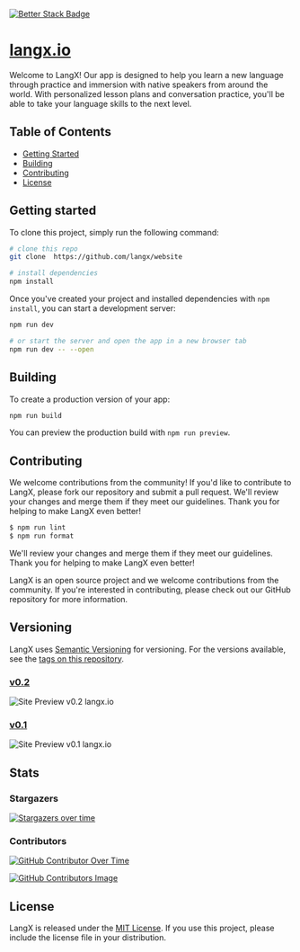 [![Better Stack Badge](https://uptime.betterstack.com/status-badges/v1/monitor/wm9t.svg)](https://status.langx.io)

# [langx.io](https://langx.io)

Welcome to LangX! Our app is designed to help you learn a new language through practice and immersion with native speakers from around the world. With personalized lesson plans and conversation practice, you'll be able to take your language skills to the next level.

## Table of Contents

- [Getting Started](#getting-started)
- [Building](#building)
- [Contributing](#contributing)
- [License](#license)

## Getting started

To clone this project, simply run the following command:

```bash
# clone this repo
git clone  https://github.com/langx/website

# install dependencies
npm install
```

Once you've created your project and installed dependencies with `npm install`, you can start a development server:

```bash
npm run dev

# or start the server and open the app in a new browser tab
npm run dev -- --open
```

## Building

To create a production version of your app:

```bash
npm run build
```

You can preview the production build with `npm run preview`.

## Contributing

We welcome contributions from the community! If you'd like to contribute to LangX, please fork our repository and submit a pull request. We'll review your changes and merge them if they meet our guidelines. Thank you for helping to make LangX even better!

```bash
$ npm run lint
$ npm run format
```

We'll review your changes and merge them if they meet our guidelines. Thank you for helping to make LangX even better!

LangX is an open source project and we welcome contributions from the community. If you're interested in contributing, please check out our GitHub repository for more information.

## Versioning

LangX uses [Semantic Versioning](https://semver.org/) for versioning. For the versions available, see the [tags on this repository](https://github.com/langx/website/releases).

### [v0.2](https://github.com/langx/website/releases/tag/v0.2)

![Site Preview v0.2 langx.io](static/images/site-preview.png)

### [v0.1](https://github.com/langx/website/releases/tag/v0.1)

![Site Preview v0.1 langx.io](static/versioning/v0.1.png)

## Stats

### Stargazers

[![Stargazers over time](https://starchart.cc/langx/website.svg?variant=adaptive)](https://starchart.cc/langx/website)

### Contributors

[![GitHub Contributor Over Time](https://contributor-overtime-api.git-contributor.com/contributors-svg?chart=contributorOverTime&repo=langx/website)](https://git-contributor.com?chart=contributorOverTime&repo=langx/website)

[![GitHub Contributors Image](https://contrib.rocks/image?repo=langx/website)](https://github.com/langx/website/graphs/contributors)

## License

LangX is released under the [MIT License](./LICENSE). If you use this project, please include the license file in your distribution.
